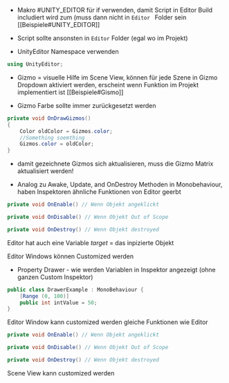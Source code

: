 * Makro \#UNITY_EDITOR  für if verwenden, damit Script in Editor Build includiert wird zum (muss dann nicht in ```Editor ``` Folder sein [[Beispiele#UNITY_EDITOR]]

 * Script sollte ansonsten in ````Editor```` Folder (egal wo im Projekt)

* UnityEditor Namespace verwenden 
```c#
using UnityEditor;
```

* Gizmo = visuelle Hilfe im Scene View, können für jede Szene in Gizmo Dropdown aktiviert werden, erscheint wenn Funktion im Projekt implementiert ist [[Beispiele#Gismo]]

* Gizmo Farbe sollte immer zurückgesetzt werden
```c#
private void OnDrawGizmos() 
{
	Color oldColor = Gizmos.color;
	//Something soemthing
	Gizmos.color = oldColor;
}
```
* damit gezeichnete Gizmos sich aktualisieren, muss die Gizmo Matrix aktualisiert werden!

* Analog zu Awake, Update, and OnDestroy Methoden in Monobehaviour,
 haben Inspektoren ähnliche Funktionen von Editor geerbt

```c#
private void OnEnable() // Wenn Objekt angeklickt

private void OnDisable() // Wenn Objekt Out of Scope

private void OnDestroy() // Wenn Objekt destroyed

```

Editor hat auch eine Variable _target_ = das inpizierte Objekt

Editor Windows können Customized werden


* Property Drawer - wie werden Variablen in Inspektor angezeigt (ohne ganzen Custom Inspektor)
```c#
public class DrawerExample : MonoBehaviour {
	[Range (0, 100)]
	public int intValue = 50;
}
```

Editor Window  kann customized werden
gleiche Funktionen wie Editor
```c#
private void OnEnable() // Wenn Objekt angeklickt

private void OnDisable() // Wenn Objekt Out of Scope

private void OnDestroy() // Wenn Objekt destroyed

```

Scene View kann customized werden